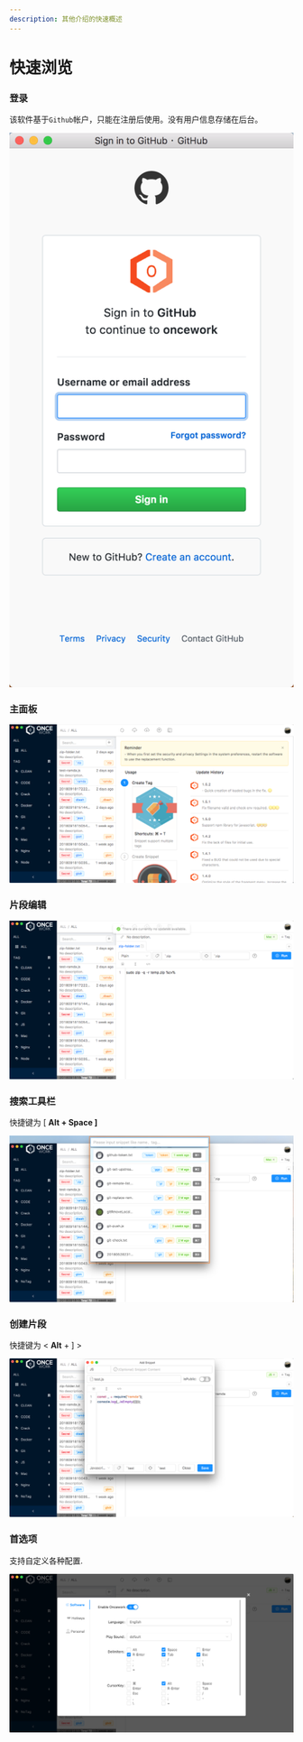 ```yaml
---
description: 其他介绍的快速概述
---
```


# 快速浏览

###  登录

该软件基于`Github`帐户，只能在注册后使用。没有用户信息存储在后台。

![](../.gitbook/assets/login-sign-in.png)

### 主面板

![](../.gitbook/assets/snipaste_2018-09-27_15-22-47.png)

### 片段编辑

![](../.gitbook/assets/snipaste_2018-09-27_15-22-38.png)

### 搜索工具栏

快捷键为 \[ **Alt + Space \]**

![](../.gitbook/assets/search-bar.png)

### 创建片段

快捷键为 &lt; **Alt** + \] &gt;

![](../.gitbook/assets/create-snippet.png)

### 首选项

支持自定义各种配置.

![](../.gitbook/assets/preferences.png)

